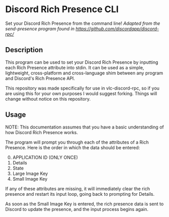 # Discord Rich Presence CLI
Set your Discord Rich Presence from the command line!
_Adapted from the send-presence program found in https://github.com/discordapp/discord-rpc/_

## Description
This program can be used to set your Discord Rich Presence by inputting
each Rich Presence attribute into stdin. It can be used as a simple, 
lightweight, cross-platform and cross-language shim between any program and 
Discord's Rich Presence API.

This repository was made specifically for use in vlc-discord-rpc, so if 
you are using this for your own purposes I would suggest forking. Things 
will change without notice on this repository.

## Usage
NOTE: This documentation assumes that you have a basic understanding of
how Discord Rich Presence works.

The program will prompt you through each of the attributes of a Rich 
Presence. Here is the order in which the data should be entered:

 0. APPLICATION ID (ONLY ONCE)
 1. Details
 2. State
 3. Large Image Key
 4. Small Image Key

If any of these attributes are missing, it will immediately clear the 
rich presence and restart its input loop, going back to prompting for 
Details.

As soon as the Small Image Key is entered, the rich presence data is 
sent to Discord to update the presence, and the input process begins 
again.